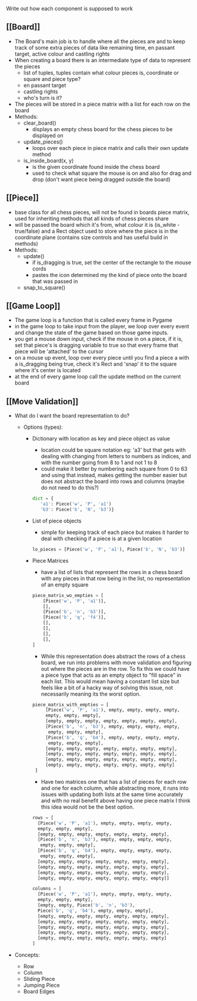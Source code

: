 Write out how each component is supposed to work

## [[Board]]

- The Board's main job is to handle where all the pieces are and to keep track of some extra pieces of data like remaining time, en passant target, active colour and castling rights
- When creating a board there is an intermediate type of data to represent the pieces
	- list of tuples, tuples contain what colour pieces is, coordinate or square and piece type?
	- en passant target 
	- castling rights
	- who's turn is it?
- The pieces will be stored in a piece matrix with a list for each row on the board
- Methods:
	- clear_board()
		- displays an empty chess board for the chess pieces to be displayed on
	- update_pieces()
		- loops over each piece in piece matrix and calls their own update method
	- is_inside_board(x, y)
		- is the given coordinate found inside the chess board
		- used to check what square the mouse is on and also for drag and drop (don't want piece being dragged outside the board)


## [[Piece]]

- base class for all chess pieces, will not be found in boards piece matrix, used for inheriting methods that all kinds of chess pieces share
- will be passed the board which it's from, what colour it is (is_white - true/false) and a Rect object used to store where the piece is in the coordinate plane (contains size controls and has useful build in methods)
- Methods:
	- update()
		- if is_dragging is true, set the center of the rectangle to the mouse cords
		- pastes the icon determined my the kind of piece onto the board that was passed in
	- snap_to_square()


## [[Game Loop]]

-  The game loop is a function that is called every frame in Pygame
- in the game loop to take input from the player, we loop over every event and change the state of the game based on those game inputs.
- you get a mouse down input, check if the mouse in on a piece, if it is, set that piece's is dragging variable to true so that  every frame that piece will be 'attached' to the cursor
- on a mouse up event, loop over every piece until you find a piece a with a is_dragging being true, check it's Rect and 'snap' it to the square where it's center is located
- at the end of every game loop call the update method on the current board


## [[Move Validation]]
 - What do I want the board representation to do?
	 - Options (types):
		 - Dictionary with location as key and piece object as value
			 - location could be square notation eg: 'a3' but that gets with dealing with changing from letters to numbers as indices, and with the number going from 8 to 1 and not 1 to 8
			 - could make it better by numbering each square from 0 to 63 and using that instead, makes getting the number easier but does not abstract the board into rows and columns (maybe do not need to do this?)
			  ```python
			 dict = {
				 'a1': Piece('w', 'P', 'a1')
				 'b3': Piece('b', 'N', 'b3')}
			 ```
			 
		 - List of piece objects
			 - simple for keeping track of each piece but makes it harder to deal with checking if a piece is at a given location
			  ```python
			  lo_pieces = [Piece('w', 'P', 'a1'), Piece('b', 'N', 'b3')] 
			```
			
		 - Piece Matrices
			 - have a list of lists that represent the rows in a chess board with any pieces in that row being in the list, no representation of an empty square
			  ```python 
			  piece_matrix_wo_empties = [
				  [Piece('w', 'P', 'a1')],
				  [],
				  [Piece('b', 'n', 'b3')],
				  [Piece('b', 'q', 'f4')],
				  [],
				  [],
				  [],
				  [],
			  ]
			```
			
			 - While this representation does abstract the rows of a chess board, we run into problems with move validation and figuring out where the pieces are in the row. To fix this we could have a piece type that acts as an empty object to "fill space" in each list. This would mean having a constant list size but feels like a bit of a hacky way of solving this issue, not necessarily meaning its the worst option.
			 ```python
			 piece_matrix_with_empties = [
				  [Piece('w', 'P', 'a1'), empty, empty, empty, empty, 
				  empty, empty, empty],
				  [empty, empty, empty, empty, empty, empty, empty],
				  [Piece('b', 'n', 'b3'), empty, empty, empty, empty,
				   empty, empty, empty],
				  [Piece('b', 'q', 'b4'), empty, empty, empty, empty,
				   empty, empty, empty],
				  [empty, empty, empty, empty, empty, empty, empty],
				  [empty, empty, empty, empty, empty, empty, empty],
				  [empty, empty, empty, empty, empty, empty, empty],
				  [empty, empty, empty, empty, empty, empty, empty]
			  ]
			```
			
			 - Have two matrices one that has a list of pieces for each row and one for each column, while abstracting more, it runs into issues with updating both lists at the same time accurately and with no real benefit above having one piece matrix I think this idea would not be the best option.
			  ```python
			rows = [
				[Piece('w', 'P', 'a1'), empty, empty, empty, empty, 
				empty, empty, empty],
				[empty, empty, empty, empty, empty, empty, empty],
				[Piece('b', 'n', 'b3'), empty, empty, empty, empty,
				 empty, empty, empty],
				[Piece('b', 'q', 'b4'), empty, empty, empty, empty,
				 empty, empty, empty],
				[empty, empty, empty, empty, empty, empty, empty],
				[empty, empty, empty, empty, empty, empty, empty],
				[empty, empty, empty, empty, empty, empty, empty],
				[empty, empty, empty, empty, empty, empty, empty]]

			columns = [
				[Piece('w', 'P', 'a1'), empty, empty, empty, empty, 
				empty, empty, empty],
				[empty, empty, Piece('b', 'n', 'b3'), 
				Piece('b', 'q', 'b4'), empty, empty, empty],
				[empty, empty, empty, empty, empty, empty, empty],
				[empty, empty, empty, empty, empty, empty, empty],
				[empty, empty, empty, empty, empty, empty, empty],
				[empty, empty, empty, empty, empty, empty, empty],
				[empty, empty, empty, empty, empty, empty, empty]
			]
			```

 - Concepts:
	 - Row
	 - Column
	 - Sliding Piece
	 - Jumping Piece
	 - Board Edges